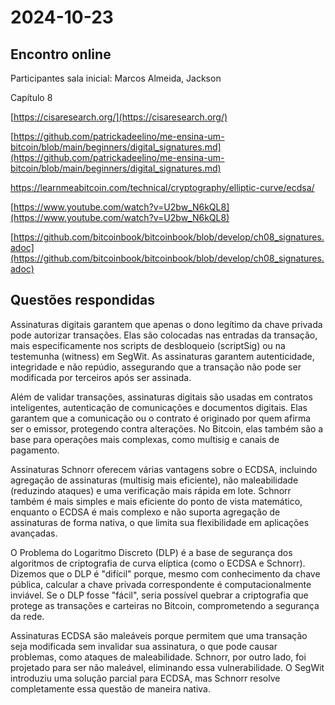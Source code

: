 # 2024-10-23

## Encontro online ## 

Participantes sala inicial: Marcos Almeida, Jackson

Capítulo 8

[https://cisaresearch.org/](https://cisaresearch.org/)

[https://github.com/patrickadeelino/me-ensina-um-bitcoin/blob/main/beginners/digital_signatures.md](https://github.com/patrickadeelino/me-ensina-um-bitcoin/blob/main/beginners/digital_signatures.md)

https://learnmeabitcoin.com/technical/cryptography/elliptic-curve/ecdsa/

[https://www.youtube.com/watch?v=U2bw_N6kQL8](https://www.youtube.com/watch?v=U2bw_N6kQL8)

[https://github.com/bitcoinbook/bitcoinbook/blob/develop/ch08_signatures.adoc](https://github.com/bitcoinbook/bitcoinbook/blob/develop/ch08_signatures.adoc)

## Questões respondidas ##

Assinaturas digitais garantem que apenas o dono legítimo da chave privada pode autorizar transações. Elas são colocadas nas entradas da transação, mais especificamente nos scripts de desbloqueio (scriptSig) ou na testemunha (witness) em SegWit. As assinaturas garantem autenticidade, integridade e não repúdio, assegurando que a transação não pode ser modificada por terceiros após ser assinada.

Além de validar transações, assinaturas digitais são usadas em contratos inteligentes, autenticação de comunicações e documentos digitais. Elas garantem que a comunicação ou o contrato é originado por quem afirma ser o emissor, protegendo contra alterações. No Bitcoin, elas também são a base para operações mais complexas, como multisig e canais de pagamento.

Assinaturas Schnorr oferecem várias vantagens sobre o ECDSA, incluindo agregação de assinaturas (multisig mais eficiente), não maleabilidade (reduzindo ataques) e uma verificação mais rápida em lote. Schnorr também é mais simples e mais eficiente do ponto de vista matemático, enquanto o ECDSA é mais complexo e não suporta agregação de assinaturas de forma nativa, o que limita sua flexibilidade em aplicações avançadas.

O Problema do Logaritmo Discreto (DLP) é a base de segurança dos algoritmos de criptografia de curva elíptica (como o ECDSA e Schnorr). Dizemos que o DLP é "difícil" porque, mesmo com conhecimento da chave pública, calcular a chave privada correspondente é computacionalmente inviável. Se o DLP fosse "fácil", seria possível quebrar a criptografia que protege as transações e carteiras no Bitcoin, comprometendo a segurança da rede.

Assinaturas ECDSA são maleáveis porque permitem que uma transação seja modificada sem invalidar sua assinatura, o que pode causar problemas, como ataques de maleabilidade. Schnorr, por outro lado, foi projetado para ser não maleável, eliminando essa vulnerabilidade. O SegWit introduziu uma solução parcial para ECDSA, mas Schnorr resolve completamente essa questão de maneira nativa.
